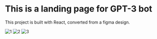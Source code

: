 # This is a landing page for GPT-3 bot

This project is built with React, converted from a figma design. 

![1](https://user-images.githubusercontent.com/112081963/231302036-1fdc2bd8-1753-446d-a2c3-c6543355ac49.png)
![2](https://user-images.githubusercontent.com/112081963/231302050-0cee74f8-4ff6-4647-96e0-04b2bb588a3d.png)
![3](https://user-images.githubusercontent.com/112081963/231302055-2afd1eec-cfc9-4972-92f8-c4caabdf22a4.png)
